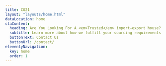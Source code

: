 ```yaml
---
title: CG21
layout: "layouts/home.html"
dataLocation: home
ctaContent:
  heading: Are You Looking For A <em>Trusted</em> import–export house?
  subtitle: Learn more about how we fulfill your sourcing requirements by leveraging our presence at major gateway ports.
  buttonText: Contact Us
  buttonUrl: /contact/
eleventyNavigation:
  key: home
  order: 1
---
```

